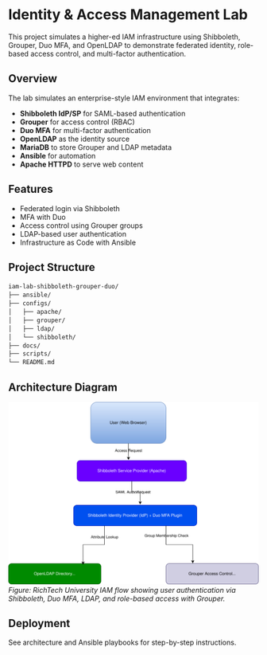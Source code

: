 # Identity & Access Management Lab

This project simulates a higher-ed IAM infrastructure using Shibboleth, Grouper, Duo MFA, and OpenLDAP to demonstrate federated identity, role-based access control, and multi-factor authentication.

## Overview

The lab simulates an enterprise-style IAM environment that integrates:
- **Shibboleth IdP/SP** for SAML-based authentication
- **Grouper** for access control (RBAC)
- **Duo MFA** for multi-factor authentication
- **OpenLDAP** as the identity source
- **MariaDB** to store Grouper and LDAP metadata
- **Ansible** for automation
- **Apache HTTPD** to serve web content

## Features
- Federated login via Shibboleth
- MFA with Duo
- Access control using Grouper groups
- LDAP-based user authentication
- Infrastructure as Code with Ansible

## Project Structure
```bash
iam-lab-shibboleth-grouper-duo/
├── ansible/
├── configs/
│   ├── apache/
│   ├── grouper/
│   ├── ldap/
│   └── shibboleth/
├── docs/
├── scripts/
└── README.md
```

## Architecture Diagram

![RichTech IAM Architecture](docs/richtech-iam-architecture.drawio.svg)
*Figure: RichTech University IAM flow showing user authentication via Shibboleth, Duo MFA, LDAP, and role-based access with Grouper.*


## Deployment
See architecture and Ansible playbooks for step-by-step instructions.
